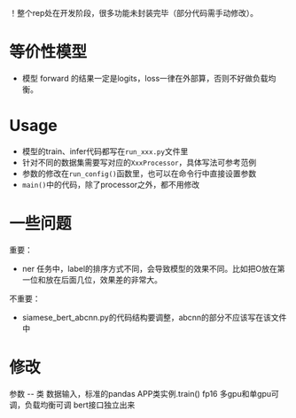 ！整个rep处在开发阶段，很多功能未封装完毕（部分代码需手动修改）。

# 等价性模型
- 模型 forward 的结果一定是logits，loss一律在外部算，否则不好做负载均衡。

# Usage
- 模型的train、infer代码都写在`run_xxx.py`文件里
- 针对不同的数据集需要写对应的`XxxProcessor`，具体写法可参考范例
- 参数的修改在`run_config()`函数里，也可以在命令行中直接设置参数
- `main()`中的代码，除了processor之外，都不用修改

# 一些问题
重要：
- ner 任务中，label的排序方式不同，会导致模型的效果不同。比如把O放在第一位和放在后面几位，效果差的非常大。

不重要：
- siamese_bert_abcnn.py的代码结构要调整，abcnn的部分不应该写在该文件中

# 修改
参数 -- 类
数据输入，标准的pandas
APP类实例.train()
fp16
多gpu和单gpu可调，负载均衡可调
bert接口独立出来